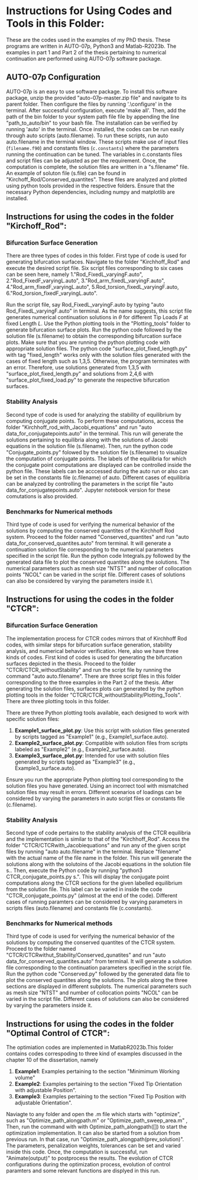 # Instructions for Using Codes and Tools in this Folder:
These are the codes used in the examples of my PhD thesis. These programs are written in AUTO-07p, Python3 and Matlab-R2023b. The examples in part 1 and Part 2 of the thesis pertaining to numerical continuation are performed using AUTO-07p software package. 

## AUTO-07p Configuration

AUTO-07p is an easy to use software package. To install this software package, unzip the provided "auto-07p-master.zip file" and navigate to its parent folder. Then configure the files by running '.\configure' in the terminal. After successful configuration, execute 'make all'. Then, add the path of the bin folder to your system path file file by appending the line "path_to_auto/bin" to your bash file. The installation can be verified by running 'auto' in the terminal. Once installed, the codes can be run easily through auto scripts (auto.filename). To run these scripts, run auto auto.filename in the terminal window. These scripts make use of input files (`filename.f90`) and constants files (`c.constants`) where the parameters running the continuation can be tuned. The variables in c.constants files and script files can be adjusted as per the requirement. Once, the computation is complete, the solution files are written in a "s.filename" file. An example of soluton file (s.file) can be found in "Kirchoff_Rod/Conserved_quantites".  These files are analyzed and plotted using python tools provided in the respective folders. Ensure that the necessary Python dependencies, including numpy and matplotlib are installed.

## Instructions for using the codes in the folder "Kirchoff_Rod": 

### Bifurcation Surface Generation

There are three types of codes in this folder. First type of code is used for generating bifurcation surfaces. Navigate to the folder "Kirchhoff_Rod" and execute the desired script file. Six script files corresponding to six cases can be seen here, namely 1."Rod_FixedL_varyingF.auto", 2."Rod_FixedF_varyingL.auto", 3."Rod_arm_fixedL_varyingF.auto", 4."Rod_arm_fixedF_varyingL.auto", 5.Rod_torsion_fixedL_varyingF.auto, 6."Rod_torsion_fixedF_varyingL.auto".

Run the  script file, say Rod_FixedL_varyingF.auto by typing "auto Rod_FixedL_varyingF.auto" in terminal. As the name suggests, this script file generates numerical continuation solutions in $\theta$ for different Tip Loads $F$ at fixed Length $L$. Use the Python plotting tools in the "Plotting_tools" folder to generate bifurcation surface plots. Run the python code followed by the solution file (s.filename) to obtain the corresponding bifurcation surface plots. Make sure that you are running the python plotting code with appropriate solution files. The python code "surface_plot_fixed_length.py" with tag "fixed_length" works only with the solution files generated with the cases of fixed length such as 1,3,5. Otherwise, the program terminates with an error. Therefore, use solutions generated from 1,3,5 with "surface_plot_fixed_length.py" and solutions from 2,4,6
with "surface_plot_fixed_load.py" to generate the respective bifurcation surfaces.

### Stability Analysis

Second type of code is used for analyzing the stability of equilibrium by computing conjugate points. To perform these computations, access the folder "Kirchhoff_rod_with_Jacobi_equations" and run "auto data_for_conjugatepoints.auto" in the terminal. This run will generate the solutions pertaining to equilibria along with the solutions of Jacobi equations in the solution file (s.filename). Then, run the python code "Conjugate_points.py" folowed by the solution file (s.filename) to visualize the computation of conjugate points. The labels of the equilibria for which the conjugate point computations are displayed can be controlled inside the python file. These labels can be acccessed during the auto run or also can be set in the constants file (c.filename) of auto. Different cases of equilibria can be analyzed by controlling the parameters in the script file "auto data_for_conjugatepoints.auto". Jupyter notebook version for these comutations is also provided.

### Benchmarks for Numerical methods 

Third type of code is used for verifying the numerical behavior of the solutions by computing the conserved quantites of the Kirchhoff Rod system. Proceed to the folder named "Conserved_quantites" and run "auto data_for_conserved_quantites.auto" from terminal. It will generate a continuation solution file corresponding to the numerical parameters specified in the script file. Run the python code Integrals.py followed by the generated data file to plot the conserved quantites along the solutions. The numerical parameters such as mesh size "NTST" and number of collocation points "NCOL" can be varied in the script file. Different cases of solutions can also be considered by varying the parameters inside it.\\

## Instructions for using the codes in the folder "CTCR":

### Bifurcation Surface Generation

The implementation process for CTCR codes mirrors that of Kirchhoff Rod codes, with similar steps for bifurcation surface generation, stability analysis, and numerical behavior verification. Here, also we have three kinds of codes. First kind of codes is used for generating the bifurcation surfaces depicted in the thesis. Proceed to the folder "CTCR/CTCR_withoutStability" and run the script file by running the command "auto auto.filename". There are three script files in this folder corresponding to the three examples in the Part 2 of the thesis. After generating the solution files, surfaces plots can generated by the python plotting tools in the folder "CTCR/CTCR_withoutStability/Plotting_Tools". There are three plotting tools in this folder. 

There are three Python plotting tools available, each designed to work with specific solution files:

1. **Example1_surface_plot.py**: Use this script with solution files generated by scripts tagged as "Example1" (e.g., Example1_surface.auto).
2. **Example2_surface_plot.py**: Compatible with solution files from scripts labeled as "Example2" (e.g., Example2_surface.auto).
3. **Example3_surface_plot.py**: Intended for use with solution files generated by scripts tagged as "Example3" (e.g., Example3_surface.auto).

Ensure you run the appropriate Python plotting tool corresponding to the solution files you have generated. Using an incorrect tool with mismatched solution files may result in errors. Different scenarios of loadings can be considered by varying the parameters in auto script files or constants file (c.filename).

### Stability Analysis

Second type of code pertains to the stability analysis of the CTCR equilibria and the implementation is similar to that of the "Kirchhoff_Rod". Access the folder "CTCR/CTCRwith_Jacobiequations" and run any of the given script files by running "auto auto.filename" in the terminal. Replace "filename" with the actual name of the file name in the folder. This run will generate the solutions along with the solutoins of the Jacobi equations in the solution file  s.<filename>. Then, execute the Python code by runnijng "python3 CTCR_conjugate_points.py s.<filename>". This will display the conjugate point computations along the CTCR sections for the given labelled equilibrium from the solution file. This label can be varied in inside the code "CTCR_conjugate_points.py" (almost at the end of the code). Different cases of running paramters can be considered by varying parameters in scripts files (auto.filename) and constants file (c.constants).

### Benchmarks for Numerical methods 

Third type of code is used for verifying the numerical behavior of the solutions by computing the conserved quantites of the CTCR system. Proceed to the folder named "CTCR/CTCRwithut_Stability/Conserved_qunatites" and run "auto data_for_conserved_quantites.auto" from terminal. It will generate a solution file corresponding to the continuation parameters specified in the script file. Run the python code "Conserved.py" followed by the generated data file to plot the conserved quantites along the solutions. The plots along the three sections are displayed in different subplots. The numerical parameters such as mesh size "NTST" and number of collocation points "NCOL" can be varied in the script file. Different cases of solutions can also be considered by varying the parameters inside it.

## Instructions for using the codes in the folder "Optimal Control of CTCR":

The optimiation codes are implemented in MatlabR2023b.This folder contains codes correspoding to three kind of examples discussed in the chapter 10 of the dissertation, namely

1. **Example1**: Examples pertaining to the section "Minimimum Working volume"
2. **Example2**: Examples pertaining to the section "Fixed Tip Orientation with adjustable Position".
3. **Example3**: Examples pertaining to the section "Fixed Tip Position with adjustable Orientation".

Naviagte to any folder and open the .m file which starts with "optimize", such as "Optimize_path_alongpath.m" or "Optimize_path_sweep_area.m" , Then, run the command with with Optimize_path_alongpath([]) to start the optimization implementation. It can also be started from a solution from previous run. In that case, run "Optimize_path_alongpath(prev_solution)". The parameters, penalization weights, tolerances can be set and varied inside this code. Once, the computation is successful, run "Animate(output)" to postprocess the results. The evolution of CTCR configurations during the optimization process, evolution of control paramters and some relevant functions are displyed in this run.  
